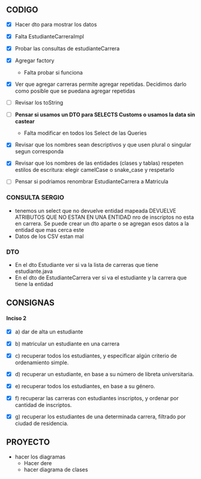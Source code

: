 ## CODIGO
 - [x] Hacer dto para mostrar los datos
 - [x] Falta EstudianteCarreraImpl
 - [x] Probar las consultas de estudianteCarrera 
 - [x] Agregar factory
      - Falta probar si funciona
 - [x] Ver que agregar carreras permite agregar repetidas. Decidimos darlo como posible que se puedana agregar repetidas
 - [ ] Revisar los toString
 - [ ] **Pensar si usamos un DTO para SELECTS Customs o usamos la data sin castear**
     - Falta modificar en todos los Select de las Queries
 - [x] Revisar que los nombres sean descriptivos y que usen plural o singular segun corresponda

 - [x] Revisar que los nombres de las entidades (clases y tablas) respeten estilos de escritura: elegir camelCase o snake_case y respetarlo
 - [ ] Pensar si podriamos renombrar EstudianteCarrera a Matricula 
 ### CONSULTA SERGIO 
 - tenemos un select que no devuelve entidad mapeada DEVUELVE ATRIBUTOS QUE NO ESTAN EN UNA ENTIDAD nro de inscriptos
 no esta en carrera. Se puede crear un dto aparte o se agregan esos datos a la entidad que mas cerca este
 - Datos de los CSV estan mal
 ### DTO
- En el dto Estudiante ver si va la lista de carreras que tiene estudiante.java
- En el dto de EstudianteCarrera ver si va el estudiante y la carrera que tiene la entidad


## CONSIGNAS
#### Inciso 2 
- [x] a) dar de alta un estudiante
- [x] b) matricular un estudiante en una carrera
- [X] c) recuperar todos los estudiantes, y especificar algún criterio de ordenamiento simple.
- [X] d) recuperar un estudiante, en base a su número de libreta universitaria.
- [x] e) recuperar todos los estudiantes, en base a su género.
- [x] f) recuperar las carreras con estudiantes inscriptos, y ordenar por cantidad de inscriptos.
- [x] g) recuperar los estudiantes de una determinada carrera, filtrado por ciudad de residencia.


## PROYECTO
 - hacer los diagramas
   - Hacer dere
   - hacer diagrama de clases
   
